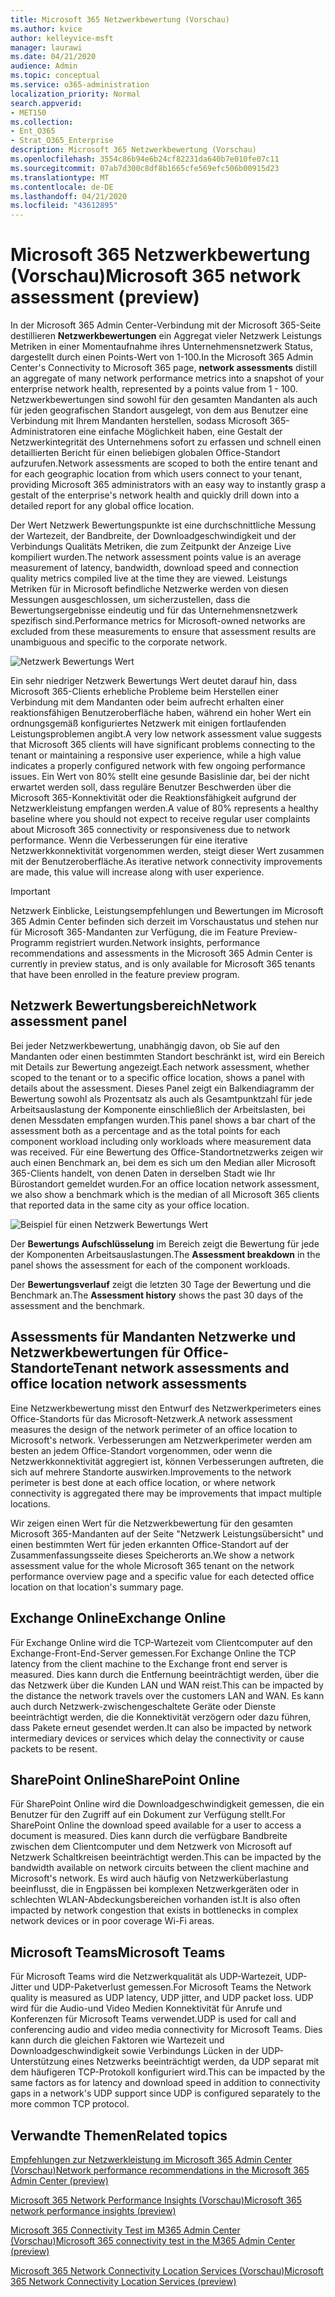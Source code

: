 ```yaml
---
title: Microsoft 365 Netzwerkbewertung (Vorschau)
ms.author: kvice
author: kelleyvice-msft
manager: laurawi
ms.date: 04/21/2020
audience: Admin
ms.topic: conceptual
ms.service: o365-administration
localization_priority: Normal
search.appverid:
- MET150
ms.collection:
- Ent_O365
- Strat_O365_Enterprise
description: Microsoft 365 Netzwerkbewertung (Vorschau)
ms.openlocfilehash: 3554c86b94e6b24cf82231da640b7e010fe07c11
ms.sourcegitcommit: 07ab7d300c8df8b1665cfe569efc506b00915d23
ms.translationtype: MT
ms.contentlocale: de-DE
ms.lasthandoff: 04/21/2020
ms.locfileid: "43612895"
---
```

# <a name="microsoft-365-network-assessment-preview"></a><span data-ttu-id="85400-103">Microsoft 365 Netzwerkbewertung (Vorschau)</span><span class="sxs-lookup"><span data-stu-id="85400-103">Microsoft 365 network assessment (preview)</span></span>

<span data-ttu-id="85400-104">In der Microsoft 365 Admin Center-Verbindung mit der Microsoft 365-Seite destillieren **Netzwerkbewertungen** ein Aggregat vieler Netzwerk Leistungs Metriken in einer Momentaufnahme ihres Unternehmensnetzwerk Status, dargestellt durch einen Points-Wert von 1-100.</span><span class="sxs-lookup"><span data-stu-id="85400-104">In the Microsoft 365 Admin Center's Connectivity to Microsoft 365 page, **network assessments** distill an aggregate of many network performance metrics into a snapshot of your enterprise network health, represented by a points value from 1 - 100.</span></span> <span data-ttu-id="85400-105">Netzwerkbewertungen sind sowohl für den gesamten Mandanten als auch für jeden geografischen Standort ausgelegt, von dem aus Benutzer eine Verbindung mit Ihrem Mandanten herstellen, sodass Microsoft 365-Administratoren eine einfache Möglichkeit haben, eine Gestalt der Netzwerkintegrität des Unternehmens sofort zu erfassen und schnell einen detaillierten Bericht für einen beliebigen globalen Office-Standort aufzurufen.</span><span class="sxs-lookup"><span data-stu-id="85400-105">Network assessments are scoped to both the entire tenant and for each geographic location from which users connect to your tenant, providing Microsoft 365 administrators with an easy way to instantly grasp a gestalt of the enterprise's network health and quickly drill down into a detailed report for any global office location.</span></span>

<span data-ttu-id="85400-106">Der Wert Netzwerk Bewertungspunkte ist eine durchschnittliche Messung der Wartezeit, der Bandbreite, der Downloadgeschwindigkeit und der Verbindungs Qualitäts Metriken, die zum Zeitpunkt der Anzeige Live kompiliert wurden.</span><span class="sxs-lookup"><span data-stu-id="85400-106">The network assessment points value is an average measurement of latency, bandwidth, download speed and connection quality metrics compiled live at the time they are viewed.</span></span> <span data-ttu-id="85400-107">Leistungs Metriken für in Microsoft befindliche Netzwerke werden von diesen Messungen ausgeschlossen, um sicherzustellen, dass die Bewertungsergebnisse eindeutig und für das Unternehmensnetzwerk spezifisch sind.</span><span class="sxs-lookup"><span data-stu-id="85400-107">Performance metrics for Microsoft-owned networks are excluded from these measurements to ensure that assessment results are unambiguous and specific to the corporate network.</span></span>

![Netzwerk Bewertungs Wert](Media/m365-mac-perf/m365-mac-perf-overview-score-top.png)

<span data-ttu-id="85400-109">Ein sehr niedriger Netzwerk Bewertungs Wert deutet darauf hin, dass Microsoft 365-Clients erhebliche Probleme beim Herstellen einer Verbindung mit dem Mandanten oder beim aufrecht erhalten einer reaktionsfähigen Benutzeroberfläche haben, während ein hoher Wert ein ordnungsgemäß konfiguriertes Netzwerk mit einigen fortlaufenden Leistungsproblemen angibt.</span><span class="sxs-lookup"><span data-stu-id="85400-109">A very low network assessment value suggests that Microsoft 365 clients will have significant problems connecting to the tenant or maintaining a responsive user experience, while a high value indicates a properly configured network with few ongoing performance issues.</span></span> <span data-ttu-id="85400-110">Ein Wert von 80% stellt eine gesunde Basislinie dar, bei der nicht erwartet werden soll, dass reguläre Benutzer Beschwerden über die Microsoft 365-Konnektivität oder die Reaktionsfähigkeit aufgrund der Netzwerkleistung empfangen werden.</span><span class="sxs-lookup"><span data-stu-id="85400-110">A value of 80% represents a healthy baseline where you should not expect to receive regular user complaints about Microsoft 365 connectivity or responsiveness due to network performance.</span></span> <span data-ttu-id="85400-111">Wenn die Verbesserungen für eine iterative Netzwerkkonnektivität vorgenommen werden, steigt dieser Wert zusammen mit der Benutzeroberfläche.</span><span class="sxs-lookup"><span data-stu-id="85400-111">As iterative network connectivity improvements are made, this value will increase along with user experience.</span></span>

>[!IMPORTANT]
><span data-ttu-id="85400-112">Netzwerk Einblicke, Leistungsempfehlungen und Bewertungen im Microsoft 365 Admin Center befinden sich derzeit im Vorschaustatus und stehen nur für Microsoft 365-Mandanten zur Verfügung, die im Feature Preview-Programm registriert wurden.</span><span class="sxs-lookup"><span data-stu-id="85400-112">Network insights, performance recommendations and assessments in the Microsoft 365 Admin Center is currently in preview status, and is only available for Microsoft 365 tenants that have been enrolled in the feature preview program.</span></span>

## <a name="network-assessment-panel"></a><span data-ttu-id="85400-113">Netzwerk Bewertungsbereich</span><span class="sxs-lookup"><span data-stu-id="85400-113">Network assessment panel</span></span>

<span data-ttu-id="85400-114">Bei jeder Netzwerkbewertung, unabhängig davon, ob Sie auf den Mandanten oder einen bestimmten Standort beschränkt ist, wird ein Bereich mit Details zur Bewertung angezeigt.</span><span class="sxs-lookup"><span data-stu-id="85400-114">Each network assessment, whether scoped to the tenant or to a specific office location, shows a panel with details about the assessment.</span></span> <span data-ttu-id="85400-115">Dieses Panel zeigt ein Balkendiagramm der Bewertung sowohl als Prozentsatz als auch als Gesamtpunktzahl für jede Arbeitsauslastung der Komponente einschließlich der Arbeitslasten, bei denen Messdaten empfangen wurden.</span><span class="sxs-lookup"><span data-stu-id="85400-115">This panel shows a bar chart of the assessment both as a percentage and as the total points for each component workload including only workloads where measurement data was received.</span></span> <span data-ttu-id="85400-116">Für eine Bewertung des Office-Standortnetzwerks zeigen wir auch einen Benchmark an, bei dem es sich um den Median aller Microsoft 365-Clients handelt, von denen Daten in derselben Stadt wie Ihr Bürostandort gemeldet wurden.</span><span class="sxs-lookup"><span data-stu-id="85400-116">For an office location network assessment, we also show a benchmark which is the median of all Microsoft 365 clients that reported data in the same city as your office location.</span></span>

![Beispiel für einen Netzwerk Bewertungs Wert](Media/m365-mac-perf/m365-mac-perf-overview-score.png)

<span data-ttu-id="85400-118">Der **Bewertungs Aufschlüsselung** im Bereich zeigt die Bewertung für jede der Komponenten Arbeitsauslastungen.</span><span class="sxs-lookup"><span data-stu-id="85400-118">The **Assessment breakdown** in the panel shows the assessment for each of the component workloads.</span></span>

<span data-ttu-id="85400-119">Der **Bewertungsverlauf** zeigt die letzten 30 Tage der Bewertung und die Benchmark an.</span><span class="sxs-lookup"><span data-stu-id="85400-119">The **Assessment history** shows the past 30 days of the assessment and the benchmark.</span></span>

## <a name="tenant-network-assessments-and-office-location-network-assessments"></a><span data-ttu-id="85400-120">Assessments für Mandanten Netzwerke und Netzwerkbewertungen für Office-Standorte</span><span class="sxs-lookup"><span data-stu-id="85400-120">Tenant network assessments and office location network assessments</span></span>

<span data-ttu-id="85400-121">Eine Netzwerkbewertung misst den Entwurf des Netzwerkperimeters eines Office-Standorts für das Microsoft-Netzwerk.</span><span class="sxs-lookup"><span data-stu-id="85400-121">A network assessment measures the design of the network perimeter of an office location to Microsoft's network.</span></span> <span data-ttu-id="85400-122">Verbesserungen am Netzwerkperimeter werden am besten an jedem Office-Standort vorgenommen, oder wenn die Netzwerkkonnektivität aggregiert ist, können Verbesserungen auftreten, die sich auf mehrere Standorte auswirken.</span><span class="sxs-lookup"><span data-stu-id="85400-122">Improvements to the network perimeter is best done at each office location, or where network connectivity is aggregated there may be improvements that impact multiple locations.</span></span>

<span data-ttu-id="85400-123">Wir zeigen einen Wert für die Netzwerkbewertung für den gesamten Microsoft 365-Mandanten auf der Seite "Netzwerk Leistungsübersicht" und einen bestimmten Wert für jeden erkannten Office-Standort auf der Zusammenfassungsseite dieses Speicherorts an.</span><span class="sxs-lookup"><span data-stu-id="85400-123">We show a network assessment value for the whole Microsoft 365 tenant on the network performance overview page and a specific value for each detected office location on that location's summary page.</span></span>

## <a name="exchange-online"></a><span data-ttu-id="85400-124">Exchange Online</span><span class="sxs-lookup"><span data-stu-id="85400-124">Exchange Online</span></span>

<span data-ttu-id="85400-125">Für Exchange Online wird die TCP-Wartezeit vom Clientcomputer auf den Exchange-Front-End-Server gemessen.</span><span class="sxs-lookup"><span data-stu-id="85400-125">For Exchange Online the TCP latency from the client machine to the Exchange front end server is measured.</span></span> <span data-ttu-id="85400-126">Dies kann durch die Entfernung beeinträchtigt werden, über die das Netzwerk über die Kunden LAN und WAN reist.</span><span class="sxs-lookup"><span data-stu-id="85400-126">This can be impacted by the distance the network travels over the customers LAN and WAN.</span></span> <span data-ttu-id="85400-127">Es kann auch durch Netzwerk-zwischengeschaltete Geräte oder Dienste beeinträchtigt werden, die die Konnektivität verzögern oder dazu führen, dass Pakete erneut gesendet werden.</span><span class="sxs-lookup"><span data-stu-id="85400-127">It can also be impacted by network intermediary devices or services which delay the connectivity or cause packets to be resent.</span></span>

## <a name="sharepoint-online"></a><span data-ttu-id="85400-128">SharePoint Online</span><span class="sxs-lookup"><span data-stu-id="85400-128">SharePoint Online</span></span>

<span data-ttu-id="85400-129">Für SharePoint Online wird die Downloadgeschwindigkeit gemessen, die ein Benutzer für den Zugriff auf ein Dokument zur Verfügung stellt.</span><span class="sxs-lookup"><span data-stu-id="85400-129">For SharePoint Online the download speed available for a user to access a document is measured.</span></span> <span data-ttu-id="85400-130">Dies kann durch die verfügbare Bandbreite zwischen dem Clientcomputer und dem Netzwerk von Microsoft auf Netzwerk Schaltkreisen beeinträchtigt werden.</span><span class="sxs-lookup"><span data-stu-id="85400-130">This can be impacted by the bandwidth available on network circuits between the client machine and Microsoft's network.</span></span> <span data-ttu-id="85400-131">Es wird auch häufig von Netzwerküberlastung beeinflusst, die in Engpässen bei komplexen Netzwerkgeräten oder in schlechten WLAN-Abdeckungsbereichen vorhanden ist.</span><span class="sxs-lookup"><span data-stu-id="85400-131">It is also often impacted by network congestion that exists in bottlenecks in complex network devices or in poor coverage Wi-Fi areas.</span></span>

## <a name="microsoft-teams"></a><span data-ttu-id="85400-132">Microsoft Teams</span><span class="sxs-lookup"><span data-stu-id="85400-132">Microsoft Teams</span></span>

<span data-ttu-id="85400-133">Für Microsoft Teams wird die Netzwerkqualität als UDP-Wartezeit, UDP-Jitter und UDP-Paketverlust gemessen.</span><span class="sxs-lookup"><span data-stu-id="85400-133">For Microsoft Teams the Network quality is measured as UDP latency, UDP jitter, and UDP packet loss.</span></span> <span data-ttu-id="85400-134">UDP wird für die Audio-und Video Medien Konnektivität für Anrufe und Konferenzen für Microsoft Teams verwendet.</span><span class="sxs-lookup"><span data-stu-id="85400-134">UDP is used for call and conferencing audio and video media connectivity for Microsoft Teams.</span></span> <span data-ttu-id="85400-135">Dies kann durch die gleichen Faktoren wie Wartezeit und Downloadgeschwindigkeit sowie Verbindungs Lücken in der UDP-Unterstützung eines Netzwerks beeinträchtigt werden, da UDP separat mit dem häufigeren TCP-Protokoll konfiguriert wird.</span><span class="sxs-lookup"><span data-stu-id="85400-135">This can be impacted by the same factors as for latency and download speed in addition to connectivity gaps in a network's UDP support since UDP is configured separately to the more common TCP protocol.</span></span>

## <a name="related-topics"></a><span data-ttu-id="85400-136">Verwandte Themen</span><span class="sxs-lookup"><span data-stu-id="85400-136">Related topics</span></span>

[<span data-ttu-id="85400-137">Empfehlungen zur Netzwerkleistung im Microsoft 365 Admin Center (Vorschau)</span><span class="sxs-lookup"><span data-stu-id="85400-137">Network performance recommendations in the Microsoft 365 Admin Center (preview)</span></span>](office-365-network-mac-perf-overview.md)

[<span data-ttu-id="85400-138">Microsoft 365 Network Performance Insights (Vorschau)</span><span class="sxs-lookup"><span data-stu-id="85400-138">Microsoft 365 network performance insights (preview)</span></span>](office-365-network-mac-perf-insights.md)

[<span data-ttu-id="85400-139">Microsoft 365 Connectivity Test im M365 Admin Center (Vorschau)</span><span class="sxs-lookup"><span data-stu-id="85400-139">Microsoft 365 connectivity test in the M365 Admin Center (preview)</span></span>](office-365-network-mac-perf-onboarding-tool.md)

[<span data-ttu-id="85400-140">Microsoft 365 Network Connectivity Location Services (Vorschau)</span><span class="sxs-lookup"><span data-stu-id="85400-140">Microsoft 365 Network Connectivity Location Services (preview)</span></span>](office-365-network-mac-location-services.md)
